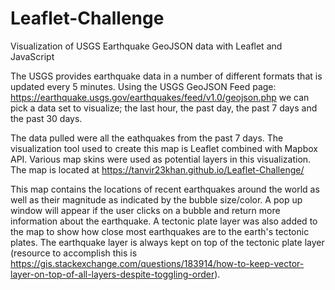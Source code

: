 # Leaflet-Challenge
Visualization of USGS Earthquake GeoJSON data with Leaflet and JavaScript

The USGS provides earthquake data in a number of different formats that is updated every 5 minutes. Using the USGS GeoJSON Feed page: https://earthquake.usgs.gov/earthquakes/feed/v1.0/geojson.php we can pick a data set to visualize; the last hour, the past day, the past 7 days and the past 30 days.

The data pulled were all the eathquakes from the past 7 days. The visualization tool used to create this map is Leaflet combined with Mapbox API. Various map skins were used as potential layers in this visualization. The map is located at https://tanvir23khan.github.io/Leaflet-Challenge/

This map contains the locations of recent earthquakes around the world as well as their magnitude as indicated by the bubble size/color. A pop up window will appear if the user clicks on a bubble and return more information about the earthquake. A tectonic plate layer was also added to the map to show how close most earthquakes are to the earth's tectonic plates. The earthquake layer is always kept on top of the tectonic plate layer (resource to accomplish this is https://gis.stackexchange.com/questions/183914/how-to-keep-vector-layer-on-top-of-all-layers-despite-toggling-order).
